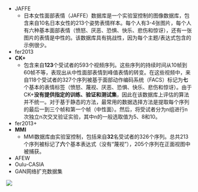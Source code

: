 + JAFFE
  + 日本女性面部表情（JAFFE）数据库是一个实验室控制的图像数据库，包含来自10名日本女性的213个姿势表情样本。每个人有3-4张图片，每个人有六种基本面部表情（愤怒、厌恶、恐惧、快乐、悲伤和惊讶），还有一张图片的表情是中性的。该数据库具有挑战性，因为每个主题/表达式包含的示例很少。
+ fer2013
+ **CK+**
  + 包含来自**123**个受试者的593个视频序列。这些序列的持续时间从10帧到60帧不等，表现出从中性面部表情到峰值表情的转变。在这些视频中，来自118个受试者的327个序列被基于面部动作编码系统（FACS）标记为**七**个基本的表情标签（愤怒、蔑视、厌恶、恐惧、快乐、悲伤和惊讶）。由于CK+**没有提供指定的训练、验证和测试集**，因此在该数据库上评估的算法并不统一。对于基于静态的方法，最常用的数据选择方法是提取每个序列的最后一到三个帧和第一个帧（中性面）。然后，将受试者分为n组进行n次独立n次交叉验证实验，其中n的一般选取值为5、8和10。
+ fer2013+
+ **MMI**
  + MMI数据库由实验室控制，包括来自**32**名受试者的326个序列。总共213个序列被标记了**六**个基本表达式（没有“蔑视”），205个序列在正面视图中被捕获。
+ AFEW
+ Oulu-CASIA
+ GAN网络扩充数据集 

![](https://pic.downk.cc/item/5f1389e314195aa594ab61c2.png)


